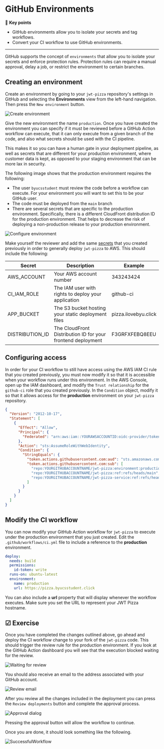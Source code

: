 # GitHub Environments

🔑 **Key points**

- GitHub environments allow you to isolate your secrets and tag workflows.
- Convert your CI workflow to use GitHub environments.

---

GitHub supports the concept of `environments` that allow you to isolate your secrets and enforce protection rules. Protection rules can require a manual approval, delay a job, or restrict the environment to certain branches.

## Creating an environment

Create an environment by going to your `jwt-pizza` repository's settings in GitHub and selecting the **Environments** view from the left-hand navigation. Then press the `New environment` button.

![Create environment](createEnvironment.png)

Give the new environment the name `production`. Once you have created the environment you can specify if it must be reviewed before a GitHub Action workflow can execute, that it can only execute from a given branch of the code, and also what secrets should be used with the CI pipeline.

This makes it so you can have a human gate in your deployment pipeline, as well as secrets that are different for your production environment, where customer data is kept, as opposed to your staging environment that can be more lax in security.

The following image shows that the production environment requires the following:

- The user `byucsstudent` must review the code before a workflow can execute. For your environment you will want to set this to be your GitHub user.
- The code must be deployed from the `main` branch
- There are several secrets that are specific to the production environment. Specifically, there is a different CloudFront distribution ID for the production environment. That helps to decrease the risk of deploying a non-production release to your production environment.

![Configure environment](configureEnvironment.png)

Make yourself the reviewer and add the same [secrets](../awsS3Deployment/awsS3Deployment.md) that you created previously in order to generally deploy `jwt-pizza` to AWS. This should include the following:

| Secret          | Description                                                 | Example              |
| --------------- | ----------------------------------------------------------- | -------------------- |
| AWS_ACCOUNT     | Your AWS account number                                     | 343243424            |
| CI_IAM_ROLE     | The IAM user with rights to deploy your application         | github-ci            |
| APP_BUCKET      | The S3 bucket hosting your static deployment files          | pizza.ilovebyu.click |
| DISTRIBUTION_ID | The CloudFront Distribution ID for your frontend deployment | F3GRFXFEBQ8EEU       |

## Configuring access

In order for your CI workflow to still have access using the AWS IAM CI rule that you created previously, you must now modify it so that it is accessible when your workflow runs under this environment. In the AWS Console, open up the IAM dashboard, and modify the `Trust relationship` for the `github-ci` role that you created previously. In the `Condition` object, modify it so that it allows access for the **production** environment on your `jwt-pizza` repository.

```json
{
  "Version": "2012-10-17",
  "Statement": [
    {
      "Effect": "Allow",
      "Principal": {
        "Federated": "arn:aws:iam::YOURAWSACCOUNTID:oidc-provider/token.actions.githubusercontent.com"
      },
      "Action": "sts:AssumeRoleWithWebIdentity",
      "Condition": {
        "StringEquals": {
          "token.actions.githubusercontent.com:aud": "sts.amazonaws.com",
          "token.actions.githubusercontent.com:sub": [
            "repo:YOURGITHUBACCOUNTNAME/jwt-pizza:environment:production",
            "repo:YOURGITHUBACCOUNTNAME/jwt-pizza:ref:refs/heads/main",
            "repo:YOURGITHUBACCOUNTNAME/jwt-pizza-service:ref:refs/heads/main"
          ]
        }
      }
    }
  ]
}
```

## Modify the CI workflow

You can now modify your GitHub Action workflow for `jwt-pizza` to execute under the production environment that you just created. Edit the `.github/workflows/ci.yml` file to include a reference to the **production** environment.

```yml
deploy:
  needs: build
  permissions:
    id-token: write
  runs-on: ubuntu-latest
  environment:
    name: production
    url: https://pizza.byucsstudent.click
```

You can also include a **url** property that will display whenever the workflow executes. Make sure you set the URL to represent your JWT Pizza hostname.

## ☑ Exercise

Once you have completed the changes outlined above, go ahead and deploy the CI workflow change to your fork of the `jwt-pizza` code. This should trigger the review rule for the production environment. If you look at the GitHub Action dashboard you will see that the execution blocked waiting for the review.

![Waiting for review](waitingForReview.png)

You should also receive an email to the address associated with your GitHub account.

![Review email](reviewEmail.png)

After you review all the changes included in the deployment you can press the `Review deployments` button and complete the approval process.

![Approval dialog](approvalDialog.png)

Pressing the approval button will allow the workflow to continue.

Once you are done, it should look something like the following.

![SuccessfulWorkflow](successfulWorkflow.png)
